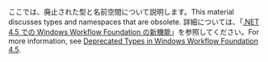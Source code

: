 <span data-ttu-id="c8689-101">ここでは、廃止された型と名前空間について説明します。</span><span class="sxs-lookup"><span data-stu-id="c8689-101">This material discusses types and namespaces that are obsolete.</span></span> <span data-ttu-id="c8689-102">詳細については、「[.NET 4.5 での Windows Workflow Foundation の新機能](https://aka.ms/wfdeprecatedtypes)」を参照してください。</span><span class="sxs-lookup"><span data-stu-id="c8689-102">For more information, see [Deprecated Types in Windows Workflow Foundation 4.5](https://aka.ms/wfdeprecatedtypes).</span></span>